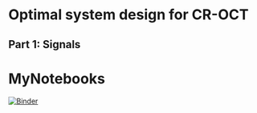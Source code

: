 <h1>Optimal system design for CR-OCT</h1> 
<h2>Part 1: Signals</h2>


# MyNotebooks

[![Binder](https://mybinder.org/badge_logo.svg)](https://mybinder.org/v2/gh/nlippok/MyNotebooks-public/master)

